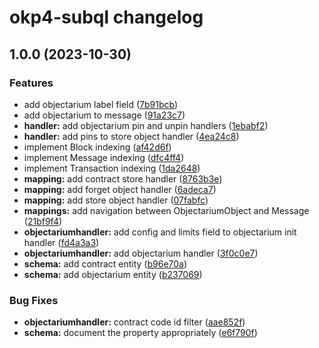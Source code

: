 # okp4-subql changelog

## 1.0.0 (2023-10-30)


### Features

* add objectarium label field ([7b91bcb](https://github.com/okp4/subql-okp4/commit/7b91bcb14d7f6608dc3d8c5dd0c99b2cf2c1cb9c))
* add objectarium to message ([91a23c7](https://github.com/okp4/subql-okp4/commit/91a23c7013cb445aede18ecd49c1eada7eb14088))
* **handler:** add objectarium pin and unpin handlers ([1ebabf2](https://github.com/okp4/subql-okp4/commit/1ebabf2e0c01e278e7e32cb1b8c945d7faa7fd9e))
* **handler:** add pins to store object handler ([4ea24c8](https://github.com/okp4/subql-okp4/commit/4ea24c8ed4ee97c410f994ccfe5bd66b1a20b130))
* implement Block indexing ([af42d6f](https://github.com/okp4/subql-okp4/commit/af42d6f7a1817565f9a842e38bfb5daf834a2bd1))
* implement Message indexing ([dfc4ff4](https://github.com/okp4/subql-okp4/commit/dfc4ff44e61b68bef333f4bfaa9611efdce16473))
* implement Transaction indexing ([1da2648](https://github.com/okp4/subql-okp4/commit/1da26484163bde7b3756c432f148f116593669f5))
* **mapping:** add contract store handler ([8763b3e](https://github.com/okp4/subql-okp4/commit/8763b3e48e3e305e6ecabab0b22191cc4a5bdaa7))
* **mapping:** add forget object handler ([6adeca7](https://github.com/okp4/subql-okp4/commit/6adeca7278f6b8b0f1b10baf7af15d32228b6d5d))
* **mapping:** add store object handler ([07fabfc](https://github.com/okp4/subql-okp4/commit/07fabfc01ea0b80d2cbe3d6f9913268f185d4c52))
* **mappings:** add navigation between ObjectariumObject and Message ([21bf9f4](https://github.com/okp4/subql-okp4/commit/21bf9f4a8f9fc1907a6e4392f41291e6c4cd23ab))
* **objectariumhandler:** add config and limits field to objectarium init handler ([fd4a3a3](https://github.com/okp4/subql-okp4/commit/fd4a3a38f515c04e5689cd20f7b6c2fbc0b4e1dd))
* **objectariumhandler:** add objectarium handler ([3f0c0e7](https://github.com/okp4/subql-okp4/commit/3f0c0e720e9c30d9df080386d88a0857aa72ee92))
* **schema:** add contract entity ([b96e70a](https://github.com/okp4/subql-okp4/commit/b96e70ae40e1110a72f21e2fa0002a4be398d8db))
* **schema:** add objectarium entity ([b237069](https://github.com/okp4/subql-okp4/commit/b2370699c4a90a2247d192c48a3dde00b3505e2f))


### Bug Fixes

* **objectariumhandler:** contract code id filter ([aae852f](https://github.com/okp4/subql-okp4/commit/aae852f98978d79fff1b90aa004c49f683e5ea07))
* **schema:** document the property appropriately ([e6f790f](https://github.com/okp4/subql-okp4/commit/e6f790f5e99587c7a9c7e3b570155f64daf924d0))
